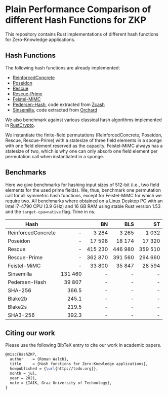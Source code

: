 # Plain Performance Comparison of different Hash Functions for ZKP

This repository contains Rust implementations of different hash functions for Zero-Knowledge applications.

## Hash Functions

The following hash functions are already implemented:

- [ReinforcedConcrete](https://todo)
- [Poseidon](https://eprint.iacr.org/2019/458.pdf)
- [Rescue](https://eprint.iacr.org/2019/426.pdf)
- [Rescue-Prime](https://www.esat.kuleuven.be/cosic/publications/article-3259.pdf)
- [Feistel-MiMC](https://eprint.iacr.org/2016/492.pdf)
- [Pedersen-Hash](https://zips.z.cash/protocol/protocol.pdf#concretepedersenhash), code extracted from [Zcash](https://github.com/zcash/librustzcash)
- [Sinsemilla](https://zips.z.cash/protocol/protocol.pdf#concretesinsemillahash), code extracted from [Orchard](https://github.com/zcash/orchard)

We also benchmark against various classical hash algorithms implemented in [RustCrypto](https://github.com/RustCrypto/hashes).

We instantiate the finite-field permutations (ReinforcedConcrete, Poseidon, Rescue, Rescue-Prime) with a statesize of three field elements in a sponge with one field element reserved as the capacity. Feistel-MiMC always has a statesize of two, which is why one can only absorb one field element per permutation call when instantiated in a sponge.

## Benchmarks

Here we give benchmarks for hashing input sizes of 512-bit (i.e., two field elements for the used prime fields). We,  thus,  benchmark  one  permutation call for all symmetric hash functions, except for Feistel-MiMC for which we require two. All benchmarks where obtained  on  a  Linux  Desktop  PC  with  an  Intel  i7-4790 CPU (3.9 GHz) and 16 GB RAM using stable Rust version 1.53 and the `target-cpu=native` flag. Time in ns.

| Hash               |         |  BN     | BLS     | ST      |
|--------------------|--------:|--------:|--------:|--------:|
| ReinforcedConcrete | -       |   3 284 |   3 265 |   1 032 |
| Poseidon           | -       |  17 598 |  18 174 |  17 320 |
| Rescue             | -       | 415 230 | 446 980 | 359 510 |
| Rescue-Prime       | -       | 362 870 | 391 560 | 294 660 |
| Feistel-MiMC       | -       |  33 800 |  35 847 |  28 594 |
| Sinsemilla         | 131 460 | -       | -       | -       |
| Pedersen-Hash      |  39 807 | -       | -       | -       |
| SHA-256            |   366.5 | -       | -       | -       |
| Blake2b            |   245.1 | -       | -       | -       |
| Blake2s            |   219.5 | -       | -       | -       |
| SHA3-256           |   392.3 | -       | -       | -       |

## Citing our work

Please use the following BibTeX entry to cite our work in academic papers.

```tex
@misc{HashZKP,
  author    = {Roman Walch},
  title     = {Hash functions for Zero-Knowledge applications},
  howpublished = {\url{http://todo.org}},
  month = jul,
  year = 2021,
  note = {IAIK, Graz University of Technology},
}
